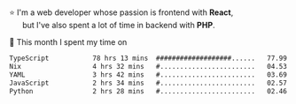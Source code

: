 ⭐ I'm a web developer whose passion is frontend with <b>React</b>,<br/>
&nbsp; &nbsp; &nbsp; but I've also spent a lot of time in backend with <b>PHP</b>.

📅 This month I spent my time on

<!--START_SECTION:waka-->

```txt
TypeScript           78 hrs 13 mins  ###################......   77.99 %
Nix                  4 hrs 32 mins   #........................   04.53 %
YAML                 3 hrs 42 mins   #........................   03.69 %
JavaScript           2 hrs 34 mins   #........................   02.57 %
Python               2 hrs 28 mins   #........................   02.46 %
```

<!--END_SECTION:waka-->
